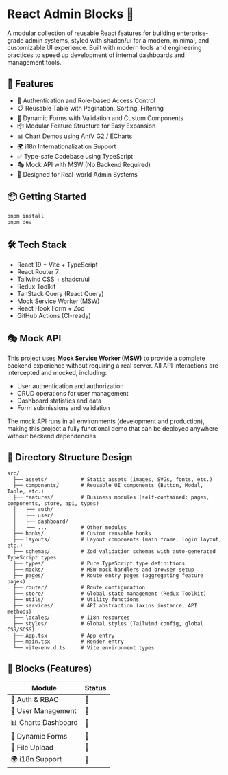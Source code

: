 # React Admin Blocks 🚀

A modular collection of reusable React features for building enterprise-grade admin systems, styled with shadcn/ui for a modern, minimal, and customizable UI experience.
Built with modern tools and engineering practices to speed up development of internal dashboards and management tools.

## 🌟 Features

- 🔐 Authentication and Role-based Access Control
- 📋 Reusable Table with Pagination, Sorting, Filtering
- 🧾 Dynamic Forms with Validation and Custom Components
- 📦 Modular Feature Structure for Easy Expansion
- 📊 Chart Demos using AntV G2 / ECharts
- 🌍 i18n Internationalization Support
- ✅ Type-safe Codebase using TypeScript
- 🎭 Mock API with MSW (No Backend Required)
- 🎯 Designed for Real-world Admin Systems

## 📦 Getting Started

```bash
pnpm install
pnpm dev
```

## 🛠️ Tech Stack

- React 19 + Vite + TypeScript
- React Router 7
- Tailwind CSS + shadcn/ui
- Redux Toolkit
- TanStack Query (React Query)
- Mock Service Worker (MSW)
- React Hook Form + Zod
- GitHub Actions (CI-ready)

## 🎭 Mock API

This project uses **Mock Service Worker (MSW)** to provide a complete backend experience without requiring a real server. All API interactions are intercepted and mocked, including:

- User authentication and authorization
- CRUD operations for user management
- Dashboard statistics and data
- Form submissions and validation

The mock API runs in all environments (development and production), making this project a fully functional demo that can be deployed anywhere without backend dependencies.

## 📁 Directory Structure Design

```plaintext
src/
  ├── assets/           # Static assets (images, SVGs, fonts, etc.)
  ├── components/       # Reusable UI components (Button, Modal, Table, etc.)
  ├── features/         # Business modules (self-contained: pages, components, store, api, types)
  │   ├── auth/
  │   ├── user/
  │   ├── dashboard/
  │   └── ...           # Other modules
  ├── hooks/            # Custom reusable hooks
  ├── layouts/          # Layout components (main frame, login layout, etc.)
  ├── schemas/          # Zod validation schemas with auto-generated TypeScript types
  ├── types/            # Pure TypeScript type definitions
  ├── mocks/            # MSW mock handlers and browser setup
  ├── pages/            # Route entry pages (aggregating feature pages)
  ├── router/           # Route configuration
  ├── store/            # Global state management (Redux Toolkit)
  ├── utils/            # Utility functions
  ├── services/         # API abstraction (axios instance, API methods)
  ├── locales/          # i18n resources
  ├── styles/           # Global styles (Tailwind config, global CSS/SCSS)
  ├── App.tsx           # App entry
  ├── main.tsx          # Render entry
  └── vite-env.d.ts     # Vite environment types
```

## 🚧 Blocks (Features)

| Module              | Status |
| ------------------- | ------ |
| 🔐 Auth & RBAC      | 🔄     |
| 👥 User Management  | 🔄     |
| 📊 Charts Dashboard | 🔄     |
| 📝 Dynamic Forms    | 🔄     |
| 📁 File Upload      | 🔄     |
| 🌍 i18n Support     | 🔄     |
